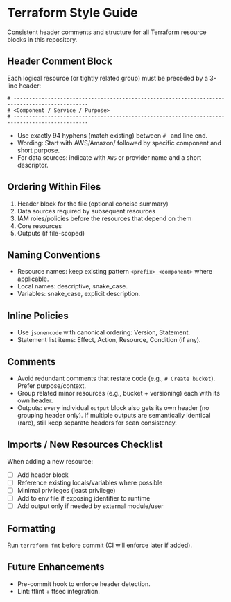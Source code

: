 # Terraform Style Guide

Consistent header comments and structure for all Terraform resource blocks in this repository.

## Header Comment Block

Each logical resource (or tightly related group) must be preceded by a 3-line header:

```
# ----------------------------------------------------------------------------------------------
# <Component / Service / Purpose>
# ----------------------------------------------------------------------------------------------
```

- Use exactly 94 hyphens (match existing) between `# ` and line end.
- Wording: Start with AWS/Amazon/<Provider> followed by specific component and short purpose.
- For data sources: indicate with `AWS` or provider name and a short descriptor.

## Ordering Within Files

1. Header block for the file (optional concise summary)
2. Data sources required by subsequent resources
3. IAM roles/policies before the resources that depend on them
4. Core resources
5. Outputs (if file-scoped)

## Naming Conventions

- Resource names: keep existing pattern `<prefix>_<component>` where applicable.
- Local names: descriptive, snake_case.
- Variables: snake_case, explicit description.

## Inline Policies

- Use `jsonencode` with canonical ordering: Version, Statement.
- Statement list items: Effect, Action, Resource, Condition (if any).

## Comments

- Avoid redundant comments that restate code (e.g., `# Create bucket`). Prefer purpose/context.
- Group related minor resources (e.g., bucket + versioning) each with its own header.
- Outputs: every individual `output` block also gets its own header (no grouping header only). If multiple outputs are semantically identical (rare), still keep separate headers for scan consistency.

## Imports / New Resources Checklist

When adding a new resource:

- [ ] Add header block
- [ ] Reference existing locals/variables where possible
- [ ] Minimal privileges (least privilege)
- [ ] Add to env file if exposing identifier to runtime
- [ ] Add output only if needed by external module/user

## Formatting

Run `terraform fmt` before commit (CI will enforce later if added).

## Future Enhancements

- Pre-commit hook to enforce header detection.
- Lint: tflint + tfsec integration.
